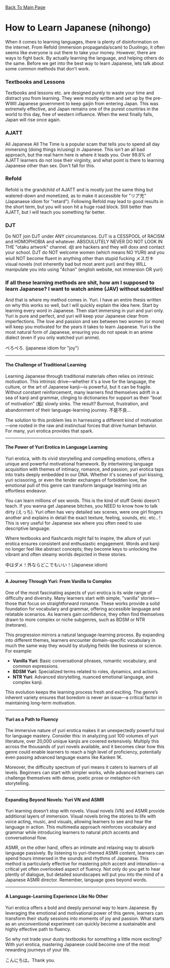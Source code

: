 [Back To Main Page](https://imoutosarehot.github.io/TheStockingWay/)
# How to Learn Japanese (nihongo)

When it comes to learning languages, there is plenty of disinformation on the internet. From Refold (immersion propaganda/scam) to Duolingo, it often seems like everyone is out there to take your money. However, there are ways to fight back. By actually learning the language, and helping others do the same. Before we get into the best way to learn Japanese, lets talk about some common methods that don't work.

### Textbooks and Lessons

Textbooks and lessons etc. are designed purely to waste your time and distract you from learning. They were mostly written and set up by the pre-WWII Japanese government to keep gaijin from entering Japan. This was extremely effective, and Japan remains one of the purest countries in the world to this day, free of western influence. When the west finally falls, Japan will rise once again.

### AJATT

All Japanese All The Time is a popular scam that tells you to spend all day immersing (doing things in/using) in Japanese. This isn't an all bad approach, but the real harm here is where it leads you. Over 99.8% of AJATT learners do not lose their virginity, and what point is there to learning Japanese other than sex. Don't fall for this.

### Refold 

Refold is the grandchild of AJATT and is mostly just the same thing but watered-down and monetized, as to make it accessible for "リア充" (Japanaese idiom for "retard"). Following Refold may lead to good results in the short term, but you will soon hit a huge road block. Still better than AJATT, but I will teach you something far better.

### DJT

Do NOT join DJT under ANY circumstances. DJT is a CESSPOOL of RACISM and HOMOPHOBIA and whatever. ABSOULUTELY NEVER DO NOT LOOK IN THE "otaku artwork" channel. djt are hackers and they will doxx and contact your school. DJT do NOT welcome women (which means NO YURI) and you wiull NOT become fluent in anything other than stupid fucking メスガキ visual novels (not inherently bad but most arent yuri) and they WILL manipulate you into using "4chan" (english website, not immersion OR yuri)

### If all these learning methods are shit, how am I supposed to learn Japanese? I want to watch anime (JAV) without subtitles!

And that is where my method comes in. Yuri. I have an entire thesis written on why this works so well, but I will quickly explain the idea here. Start by learning every word in Japanese. Then start immersing in yuri and yuri only. Yuri is pure and perfect, and yuri will keep your Japanese clear from imperfections. The love and passion and sex between two women (or more) will keep you motivated for the years it takes to learn Japanese. Yuri is the most natural form of Japanese, ensuring you do not speak in an anime dialect (even if you only watched yuri anime).

ぺろぺろ. (japanese idiom for "joy")

---

#### The Challenge of Traditional Learning

Learning Japanese through traditional materials often relies on intrinsic motivation. This intrinsic drive—whether it's a love for the language, the culture, or the art of Japanese kanji—is powerful, but it can be fragile. Without constant reinforcement, many learners find themselves adrift in a sea of kanji and grammar, clinging to dictionaries for support as their "boat of motivation" (船) slowly sinks. The result? Burnout, frustration, and abandonment of their language-learning journey. 不是不良...

The solution to this problem lies in harnessing a different kind of motivation—one rooted in the raw and instinctual forces that drive human behavior. For many, yuri erotica provides that spark.

---

#### The Power of Yuri Erotica in Language Learning

Yuri erotica, with its vivid storytelling and compelling emotions, offers a unique and powerful motivational framework. By intertwining language acquisition with themes of intimacy, romance, and passion, yuri erotica taps into traits deeply embedded in our DNA. Whether it's scenes of yuri kissing, yuri scissoring, or even the tender exchanges of forbidden love, the emotional pull of this genre can transform language learning into an effortless endeavor.

You can learn millions of sex words. This is the kind of stuff Genki doesn't teach. If you wanna get Japanese bitches, you NEED to know how to talk dirty (えっち). Yuri often has very detailed sex scenes, were one girl fingers another and explains in detail the exact texture, feeling, sounds, etc. etc.. ! This is very useful for Japanese sex where you often need to use descriptive language.

Where textbooks and flashcards might fail to inspire, the allure of yuri erotica ensures consistent and enthusiastic engagement. Words and kanji no longer feel like abstract concepts; they become keys to unlocking the vibrant and often steamy worlds depicted in these stories.

中はダメ！外ならどこでもいい！(Japanese idiom)

---

#### A Journey Through Yuri: From Vanilla to Complex

One of the most fascinating aspects of yuri erotica is its wide range of difficulty and diversity. Many learners start with simple, "vanilla" stories—those that focus on straightforward romance. These works provide a solid foundation for vocabulary and grammar, offering accessible language and relatable scenarios. As learners gain confidence, they often find themselves drawn to more complex or niche subgenres, such as BDSM or NTR (netorare).

This progression mirrors a natural language-learning process. By expanding into different themes, learners encounter domain-specific vocabulary in much the same way they would by studying fields like business or science. For example:

- **Vanilla Yuri**: Basic conversational phrases, romantic vocabulary, and common expressions.
- **BDSM Yuri**: Specialized terms related to roles, dynamics, and actions.
- **NTR Yuri**: Advanced storytelling, nuanced emotional language, and complex kanji.

This evolution keeps the learning process fresh and exciting. The genre’s inherent variety ensures that boredom is never an issue—a critical factor in maintaining long-term motivation.

---

#### Yuri as a Path to Fluency

The immersive nature of yuri erotica makes it an unexpectedly powerful tool for language mastery. Consider this: in analyzing just 100 volumes of yuri literature, over 20,000 unique kanjis are covered extensively. Multiply this across the thousands of yuri novels available, and it becomes clear how this genre could enable learners to reach a high level of proficiency, potentially even passing advanced language exams like Kanken 1K.

Moreover, the difficulty spectrum of yuri means it caters to learners of all levels. Beginners can start with simpler works, while advanced learners can challenge themselves with dense, poetic prose or metaphor-rich storytelling.

---

#### Expanding Beyond Novels: Yuri VN and ASMR

Yuri learning doesn’t stop with novels. Visual novels (VN) and ASMR provide additional layers of immersion. Visual novels bring the stories to life with voice acting, music, and visuals, allowing learners to see and hear the language in action. This multimedia approach reinforces vocabulary and grammar while introducing learners to natural pitch accents and conversational flow.

ASMR, on the other hand, offers an intimate and relaxing way to absorb language passively. By listening to yuri-themed ASMR content, learners can spend hours immersed in the sounds and rhythms of Japanese. This method is particularly effective for mastering pitch accent and intonation—a critical yet often overlooked aspect of fluency. Not only do you get to hear plently of dialogue, but detailed soundscapes will put you into the mind of a Japanese ASMR director. Remember, language goes beyond words.

---

#### A Language-Learning Experience Like No Other

Yuri erotica offers a bold and deeply personal way to learn Japanese. By leveraging the emotional and motivational power of this genre, learners can transform their study sessions into moments of joy and passion. What starts as an unconventional experiment can quickly become a sustainable and highly effective path to fluency.

So why not trade your dusty textbooks for something a little more exciting? With yuri erotica, mastering Japanese could become one of the most rewarding journeys of your life.

こんにちは。Thank you.
